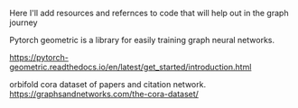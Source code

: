 


Here I'll add resources and refernces to code that will help out in the graph journey


Pytorch geometric is a library for easily training graph neural networks.

https://pytorch-geometric.readthedocs.io/en/latest/get_started/introduction.html




orbifold cora dataset of papers and citation network.
https://graphsandnetworks.com/the-cora-dataset/
